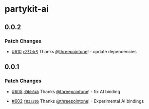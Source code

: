 # partykit-ai

## 0.0.2

### Patch Changes

- [#610](https://github.com/partykit/partykit/pull/610) [`c237dc5`](https://github.com/partykit/partykit/commit/c237dc5da3e416bf1d8705b88628dedb2809883d) Thanks [@threepointone](https://github.com/threepointone)! - update dependencies

## 0.0.1

### Patch Changes

- [#605](https://github.com/partykit/partykit/pull/605) [`d9bb04b`](https://github.com/partykit/partykit/commit/d9bb04bda30722492a635ecc0228fdcbe475ab3f) Thanks [@threepointone](https://github.com/threepointone)! - fix AI binding

- [#602](https://github.com/partykit/partykit/pull/602) [`f83a20b`](https://github.com/partykit/partykit/commit/f83a20bdc71c7687e8bce2f162cd2354c604d9b8) Thanks [@threepointone](https://github.com/threepointone)! - Experimental AI bindings
